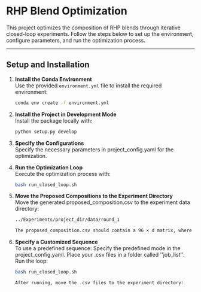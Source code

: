 # RHP Blend Optimization

This project optimizes the composition of RHP blends through iterative closed-loop experiments. Follow the steps below to set up the environment, configure parameters, and run the optimization process.

---

## Setup and Installation

1. **Install the Conda Environment**  
    Use the provided `environment.yml` file to install the required environment:
    ```bash
    conda env create -f environment.yml

2. **Install the Project in Development Mode**  
    Install the package locally with:
    ```bash
    python setup.py develop

3. **Specify the Configurations**  
    Specify the necessary parameters in project_config.yaml for the optimization.

4. **Run the Optimization Loop**  
    Execute the optimization process with:
    ```bash
    bash run_closed_loop.sh

5. **Move the Proposed Compositions to the Experiment Directory**  
    Move the generated proposed_composition.csv to the experiment data directory:
    ```bash
    ../Experiments/project_dir/data/round_1

    The proposed_composition.csv should contain a 96 × d matrix, where d is the number of RHPs to be blended.

6. **Specify a Customized Sequence**  
    To use a predefined sequence:
    Specify the predefined mode in the project_config.yaml.
    Place your .csv files in a folder called ''job_list''.
    Run the loop:
    ```bash
    bash run_closed_loop.sh

    After running, move the .csv files to the experiment directory:



